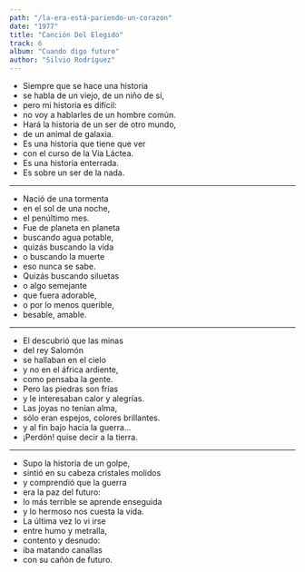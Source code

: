 ```yaml
---
path: "/la-era-está-pariendo-un-corazon"
date: "1977"
title: "Canción Del Elegido"
track: 6
album: "Cuando digo futuro"
author: "Silvio Rodríguez"
---
```


- Siempre que se hace una historia
- se habla de un viejo, de un niño de sí,
- pero mi historia es difícil:
- no voy a hablarles de un hombre común.
- Hará la historia de un ser de otro mundo,
- de un animal de galaxia.
- Es una historia que tiene que ver
- con el curso de la Vía Láctea.
- Es una historia enterrada.
- Es sobre un ser de la nada.

---

- Nació de una tormenta
- en el sol de una noche,
- el penúltimo mes.
- Fue de planeta en planeta
- buscando agua potable,
- quizás buscando la vida
- o buscando la muerte
- eso nunca se sabe.
- Quizás buscando siluetas
- o algo semejante
- que fuera adorable,
- o por lo menos querible,
- besable, amable.

---

- El descubrió que las minas
- del rey Salomón
- se hallaban en el cielo
- y no en el áfrica ardiente,
- como pensaba la gente.
- Pero las piedras son frías
- y le interesaban calor y alegrías.
- Las joyas no tenían alma,
- sólo eran espejos, colores brillantes.
- y al fin bajo hacia la guerra...
- ¡Perdón! quise decir a la tierra.

---

- Supo la historia de un golpe,
- sintió en su cabeza cristales molidos
- y comprendió que la guerra
- era la paz del futuro:
- lo más terrible se aprende enseguida
- y lo hermoso nos cuesta la vida.
- La última vez lo vi irse
- entre humo y metralla,
- contento y desnudo:
- iba matando canallas
- con su cañón de futuro.
